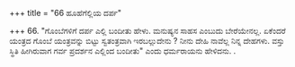 +++
title = "66 ಹೂಹೆಗೆಲ್ಲಿಯ ದರ್ಪ"

+++
66. "ಗೊಂಬೆಗಳಿಗೆ ದರ್ಪ ಎಲ್ಲಿ ಬಂದೀತು ಹೇಳು. ಮನುಷ್ಯನ ಸಾಹಸ ಎಂಬುದು ಬೇರೆಯೇನಲ್ಲ. ಏಕೆಂದರೆ ಯಂತ್ರದ ಗೊಂಬೆ ಯಂತ್ರವನ್ನು ಬಿಟ್ಟು ಸ್ವತಂತ್ರವಾಗಿ ಇರಬಲ್ಲುದೇನು ? ನೀನು ದೇಹಿ ನಾವೆಲ್ಲ ನಿನ್ನ ದೇಹಗಳು. ವಸ್ತು ಸ್ಥಿತಿ ಹೀಗಿರುವಾಗ ಗರ್ವ ಪ್ರದರ್ಶನ ಎಲ್ಲಿಂದ ಬಂದೀತು" ಎಂದು  ಧರ್ಮರಾಯನು ಹೇಳಿದನು. .